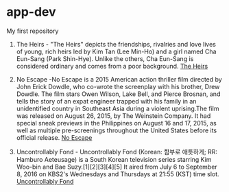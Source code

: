 # app-dev
My first repository

1. The Heirs
        - "The Heirs" depicts the friendships, rivalries and love lives of young, rich heirs led by Kim Tan (Lee Min-Ho) and a girl named Cha Eun-Sang (Park Shin-Hye). 
         Unlike the others, Cha Eun-Sang is considered ordinary and comes from a poor background.
         [The Heirs](https://asianwiki.com/The_Heirs_-_Korean_Drama)


2. No Escape
        -No Escape is a 2015 American action thriller film directed by John Erick Dowdle, who co-wrote the screenplay with his brother, Drew Dowdle. The film stars Owen 
         Wilson, Lake Bell, and Pierce Brosnan, and tells the story of an expat engineer trapped with his family in an unidentified country in Southeast Asia during a 
         violent uprising.The film was released on August 26, 2015, by The Weinstein Company.
         It had special sneak previews in the Philippines on August 16 and 17, 2015, as well as multiple pre-screenings throughout the United States before its official 
         release.
      [No Escape](https://en.wikipedia.org/wiki/No_Escape_(2015_film))



3. Uncontrollably Fond
        - Uncontrollably Fond (Korean: 함부로 애틋하게; RR: Hamburo Aeteusage) is a South Korean television series starring Kim Woo-bin and Bae Suzy.[1][2][3][4][5] It 
        aired from July 6 to September 8, 2016 on KBS2's Wednesdays and Thursdays at 21:55 (KST) time slot.
          [Uncontrollably Fond](https://en.wikipedia.org/wiki/Uncontrollably_Fond)

